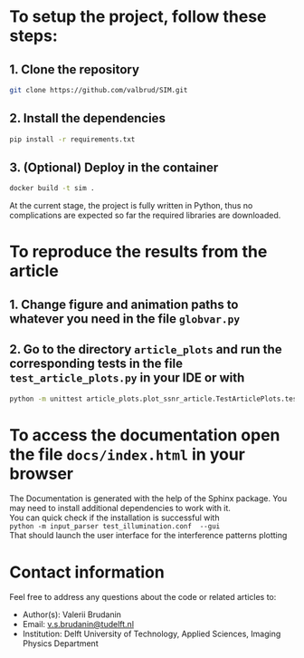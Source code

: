 # To setup the project, follow these steps:
## 1. Clone the repository
```bash
git clone https://github.com/valbrud/SIM.git
```
## 2. Install the dependencies
```bash
pip install -r requirements.txt
```
## 3. (Optional) Deploy in the container
```bash
docker build -t sim .
```

At the current stage, the project is fully written in Python, thus no complications are expected 
so far the required libraries are downloaded. 

# To reproduce the results from the article
## 1. Change figure and animation paths to whatever you need in the file `globvar.py`
## 2. Go to the directory `article_plots` and run the corresponding tests in the file `test_article_plots.py` in your IDE or with
```bash
python -m unittest article_plots.plot_ssnr_article.TestArticlePlots.test_ring_averaged_ssnr 
```

# To access the documentation open the file `docs/index.html` in your browser
 The Documentation is generated with the help of the Sphinx package. You may need to install additional dependencies to work with it.   
 You can quick check if the installation is successful with   
`python -m input_parser test_illumination.conf  --gui`  
 That should launch the user interface for the interference patterns plotting

# Contact information
Feel free to address any questions about the code or related articles to:
- Author(s): Valerii Brudanin
- Email: v.s.brudanin@tudelft.nl
- Institution: Delft University of Technology, Applied Sciences, Imaging Physics Department